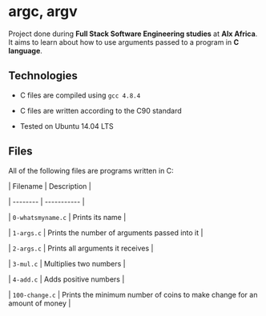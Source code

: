 # argc, argv

Project done during **Full Stack Software Engineering studies** at **Alx Africa**. It aims to learn about how to use arguments passed to a program in **C language**.



## Technologies

* C files are compiled using `gcc 4.8.4`

* C files are written according to the C90 standard

* Tested on Ubuntu 14.04 LTS



## Files

All of the following files are programs written in C:



| Filename | Description |

| -------- | ----------- |

| `0-whatsmyname.c` | Prints its name |

| `1-args.c` | Prints the number of arguments passed into it |

| `2-args.c` | Prints all arguments it receives |

| `3-mul.c` | Multiplies two numbers |

| `4-add.c` | Adds positive numbers |

| `100-change.c` | Prints the minimum number of coins to make change for an amount of money |
